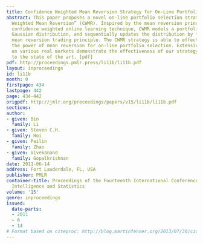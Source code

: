 ```yaml
---
title: Confidence Weighted Mean Reversion Strategy for On-Line Portfolio Selection
abstract: This paper proposes a novel on-line portfolio selection strategy named “Confidence
  Weighted Mean Reversion” (CWMR). Inspired by the mean reversion principle and the
  confidence weighted online learning technique, CWMR models a portfolio vector as
  Gaussian distribution, and sequentially updates the distribution by following the
  mean reversion trading principle. The CWMR strategy is able to effectively exploit
  the power of mean reversion for on-line portfolio selection. Extensive experiments
  on various real markets demonstrate the effectiveness of our strategy in comparison
  to the state of the art. [pdf]
pdf: http://proceedings.pmlr.press/li11b/li11b.pdf
layout: inproceedings
id: li11b
month: 0
firstpage: 434
lastpage: 442
page: 434-442
origpdf: http://jmlr.org/proceedings/papers/v15/li11b/li11b.pdf
sections: 
author:
- given: Bin
  family: Li
- given: Steven C.H.
  family: Hoi
- given: Peilin
  family: Zhao
- given: Vivekanand
  family: Gopalkrishnan
date: 2011-06-14
address: Fort Lauderdale, FL, USA
publisher: PMLR
container-title: Proceedings of the Fourteenth International Conference on Artificial
  Intelligence and Statistics
volume: '15'
genre: inproceedings
issued:
  date-parts:
  - 2011
  - 6
  - 14
# Format based on citeproc: http://blog.martinfenner.org/2013/07/30/citeproc-yaml-for-bibliographies/
---
```


